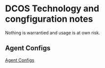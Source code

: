 # DCOS Technology and congfiguration notes

Nothing is warrantied and usage is at own risk.

## Agent Configs

[Agent Configs](agent-config/readme.md)